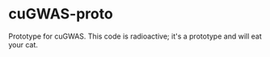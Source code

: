 cuGWAS-proto
============

Prototype for cuGWAS. This code is radioactive; it's a prototype and will eat your cat.